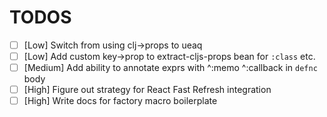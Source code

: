 # TODOS

- [ ] [Low] Switch from using clj->props to ueaq
- [ ] [Low] Add custom key->prop to extract-cljs-props bean for `:class` etc.
- [ ] [Medium] Add ability to annotate exprs with ^:memo ^:callback in `defnc` body
- [ ] [High] Figure out strategy for React Fast Refresh integration
- [ ] [High] Write docs for factory macro boilerplate

